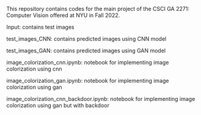 This repository contains codes for the main project of the CSCI GA 2271: Computer Vision offered at NYU in Fall 2022.

Input: contains test images

test_images_CNN: contains predicted images using CNN model

test_images_GAN: contains predicted images using GAN model

image_colorization_cnn.ipynb: notebook for implementing image colorization using cnn

image_colorization_gan.ipynb: notebook for implementing image colorization using gan

image_colorization_cnn_backdoor.ipynb: notebook for implementing image colorization using gan but with backdoor
